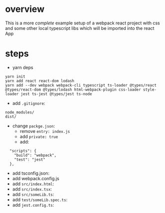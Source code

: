 # overview
This is a more _complete_ example setup of a webpack react project with css and some other local typescript libs which will be imported into the react App

# steps

* yarn deps
```
yarn init
yarn add react react-dom lodash
yarn add --dev webpack webpack-cli typescript ts-loader @types/react @types/react-dom @types/lodash html-webpack-plugin css-loader style-loader jest ts-jest @types/jest ts-node
```

* add `.gitignore`:
```
node_modules/
dist/
```

* change `packge.json`:
  * remove `entry: index.js`
  * add `private: true`
  * add:
```
  "scripts": {
    "build": "webpack",
    "test": "jest"
  },
```

* add tsconfig.json:
* add webpack.config.js
* add `src/index.html`:
* add `src/index.tsx`:
* add `src/someLib.ts`:
* add `test/someLib.spec.ts`:
* add `jest.config.ts`:
